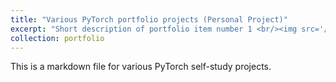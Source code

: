 ```yaml
---
title: "Various PyTorch portfolio projects (Personal Project)"
excerpt: "Short description of portfolio item number 1 <br/><img src='/images/500x300.png'>"
collection: portfolio
---
```


This is a markdown file for various PyTorch self-study projects.
